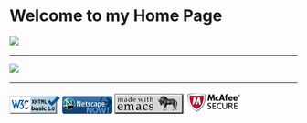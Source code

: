 # Welcome to my Home Page

<img src="https://eddsteel.com/personal-home-page/under-construction.gif"/>

---

<img src="https://eddsteel.com/personal-home-page/counter.php?donotcache"/>

---

<img src="img/xhtml.png"/> <img src="img/netscape.gif"/> <img src="img/emacs.png"/> <img src="img/secure.png" />
